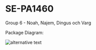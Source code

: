 # SE-PA1460

Group 6 - Noah, Najem, Dingus och Varg


Package Diagram:

![alternative text](http://www.plantuml.com/plantuml/proxy?cache=no&src=https://raw.githubusercontent.com/NoahHakansson/SE-PA1460/main/architectDiagram.pu)

